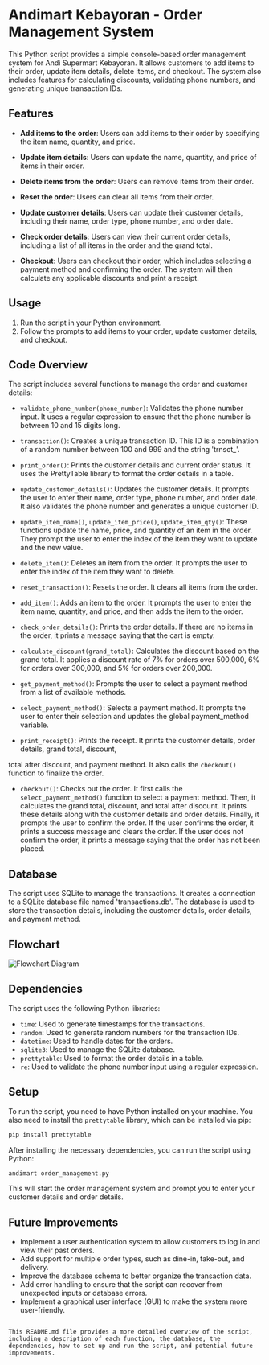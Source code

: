 # Andimart Kebayoran - Order Management System

This Python script provides a simple console-based order management system for Andi Supermart Kebayoran. It allows customers to add items to their order, update item details, delete items, and checkout. The system also includes features for calculating discounts, validating phone numbers, and generating unique transaction IDs.

## Features

- **Add items to the order**: Users can add items to their order by specifying the item name, quantity, and price.

- **Update item details**: Users can update the name, quantity, and price of items in their order.

- **Delete items from the order**: Users can remove items from their order.

- **Reset the order**: Users can clear all items from their order.

- **Update customer details**: Users can update their customer details, including their name, order type, phone number, and order date.

- **Check order details**: Users can view their current order details, including a list of all items in the order and the grand total.

- **Checkout**: Users can checkout their order, which includes selecting a payment method and confirming the order. The system will then calculate any applicable discounts and print a receipt.

## Usage

1. Run the script in your Python environment.
2. Follow the prompts to add items to your order, update customer details, and checkout.

## Code Overview

The script includes several functions to manage the order and customer details:

- `validate_phone_number(phone_number)`: Validates the phone number input. It uses a regular expression to ensure that the phone number is between 10 and 15 digits long.

- `transaction()`: Creates a unique transaction ID. This ID is a combination of a random number between 100 and 999 and the string 'trnsct_'.

- `print_order()`: Prints the customer details and current order status. It uses the PrettyTable library to format the order details in a table.

- `update_customer_details()`: Updates the customer details. It prompts the user to enter their name, order type, phone number, and order date. It also validates the phone number and generates a unique customer ID.

- `update_item_name()`, `update_item_price()`, `update_item_qty()`: These functions update the name, price, and quantity of an item in the order. They prompt the user to enter the index of the item they want to update and the new value.

- `delete_item()`: Deletes an item from the order. It prompts the user to enter the index of the item they want to delete.

- `reset_transaction()`: Resets the order. It clears all items from the order.

- `add_item()`: Adds an item to the order. It prompts the user to enter the item name, quantity, and price, and then adds the item to the order.

- `check_order_details()`: Prints the order details. If there are no items in the order, it prints a message saying that the cart is empty.

- `calculate_discount(grand_total)`: Calculates the discount based on the grand total. It applies a discount rate of 7% for orders over 500,000, 6% for orders over 300,000, and 5% for orders over 200,000.

- `get_payment_method()`: Prompts the user to select a payment method from a list of available methods.

- `select_payment_method()`: Selects a payment method. It prompts the user to enter their selection and updates the global payment_method variable.

- `print_receipt()`: Prints the receipt. It prints the customer details, order details, grand total, discount,

total after discount, and payment method. It also calls the `checkout()` function to finalize the order.

- `checkout()`: Checks out the order. It first calls the `select_payment_method()` function to select a payment method. Then, it calculates the grand total, discount, and total after discount. It prints these details along with the customer details and order details. Finally, it prompts the user to confirm the order. If the user confirms the order, it prints a success message and clears the order. If the user does not confirm the order, it prints a message saying that the order has not been placed.

## Database

The script uses SQLite to manage the transactions. It creates a connection to a SQLite database file named 'transactions.db'. The database is used to store the transaction details, including the customer details, order details, and payment method.

## Flowchart

![Flowchart Diagram](https://github.com/amdhamam/Pacmann_Andimart/blob/main/Flowchart%20Diagram.png?raw=true "Flowchart Diagram")


## Dependencies

The script uses the following Python libraries:

- `time`: Used to generate timestamps for the transactions.
- `random`: Used to generate random numbers for the transaction IDs.
- `datetime`: Used to handle dates for the orders.
- `sqlite3`: Used to manage the SQLite database.
- `prettytable`: Used to format the order details in a table.
- `re`: Used to validate the phone number input using a regular expression.

## Setup

To run the script, you need to have Python installed on your machine. You also need to install the `prettytable` library, which can be installed via pip:

```bash
pip install prettytable
```

After installing the necessary dependencies, you can run the script using Python:

```bash
andimart order_management.py
```

This will start the order management system and prompt you to enter your customer details and order details.

## Future Improvements

- Implement a user authentication system to allow customers to log in and view their past orders.
- Add support for multiple order types, such as dine-in, take-out, and delivery.
- Improve the database schema to better organize the transaction data.
- Add error handling to ensure that the script can recover from unexpected inputs or database errors.
- Implement a graphical user interface (GUI) to make the system more user-friendly.
```

This README.md file provides a more detailed overview of the script, including a description of each function, the database, the dependencies, how to set up and run the script, and potential future improvements.
